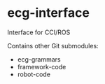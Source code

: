 # ecg-interface
Interface for CCI/ROS

Contains other Git submodules:

* ecg-grammars
* framework-code
* robot-code

